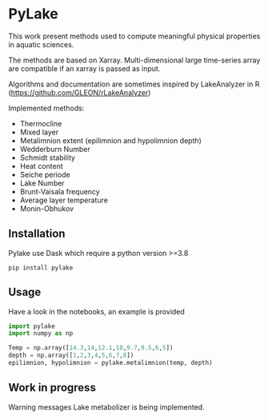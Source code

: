# PyLake

This work present methods used to compute meaningful physical properties in aquatic sciences.

The methods are based on Xarray. 
Multi-dimensional large time-series array are compatible if an xarray is passed as input.

Algorithms and documentation are sometimes inspired by LakeAnalyzer in R (https://github.com/GLEON/rLakeAnalyzer)

Implemented methods:
* Thermocline
* Mixed layer
* Metalimnion extent (epilimnion and hypolimnion depth)
* Wedderburn Number
* Schmidt stability
* Heat content
* Seiche periode
* Lake Number
* Brunt-Vaisala frequency
* Average layer temperature
* Monin-Obhukov 

## Installation

Pylake use Dask which require a python version >=3.8

`pip install pylake`

## Usage


Have a look in the notebooks, an example is provided

```python
import pylake
import numpy as np

Temp = np.array([14.3,14,12.1,10,9.7,9.5,6,5])
depth = np.array([1,2,3,4,5,6,7,8])
epilimnion, hypolimnion = pylake.metalimnion(temp, depth)
```

 ## Work in progress
 Warning messages
 Lake metabolizer is being implemented. 